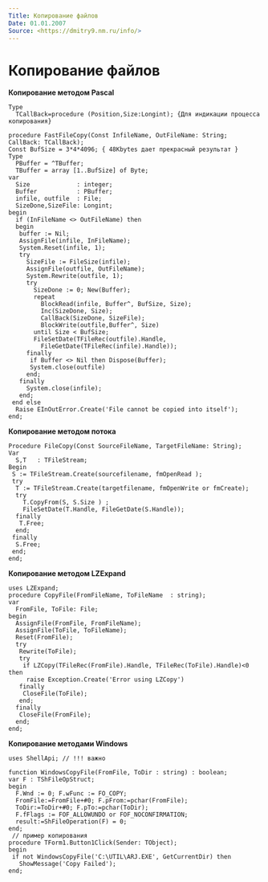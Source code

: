 ```yaml
---
Title: Копирование файлов
Date: 01.01.2007
Source: <https://dmitry9.nm.ru/info/>
---
```



Копирование файлов
==================

**Копирование методом Pascal**

    Type
      TCallBack=procedure (Position,Size:Longint); {Для индикации процесса копирования}
     
    procedure FastFileCopy(Const InfileName, OutFileName: String; CallBack: TCallBack);
    Const BufSize = 3*4*4096; { 48Kbytes дает прекрасный результат }
    Type
      PBuffer = ^TBuffer;
      TBuffer = array [1..BufSize] of Byte;
    var
      Size             : integer;
      Buffer           : PBuffer;
      infile, outfile  : File;
      SizeDone,SizeFile: Longint;
    begin
      if (InFileName <> OutFileName) then
      begin
       buffer := Nil;
       AssignFile(infile, InFileName);
       System.Reset(infile, 1);
       try
         SizeFile := FileSize(infile);
         AssignFile(outfile, OutFileName);
         System.Rewrite(outfile, 1);
         try
           SizeDone := 0; New(Buffer);
           repeat
             BlockRead(infile, Buffer^, BufSize, Size);
             Inc(SizeDone, Size);
             CallBack(SizeDone, SizeFile);
             BlockWrite(outfile,Buffer^, Size)
           until Size < BufSize;
           FileSetDate(TFileRec(outfile).Handle,
             FileGetDate(TFileRec(infile).Handle));
         finally
          if Buffer <> Nil then Dispose(Buffer);
          System.close(outfile)
         end;
       finally
         System.close(infile);
       end;
     end else
      Raise EInOutError.Create('File cannot be copied into itself');
    end;

**Копирование методом потока**

    Procedure FileCopy(Const SourceFileName, TargetFileName: String);
    Var
      S,T   : TFileStream;
    Begin
     S := TFileStream.Create(sourcefilename, fmOpenRead );
     try
      T := TFileStream.Create(targetfilename, fmOpenWrite or fmCreate);
      try
        T.CopyFrom(S, S.Size ) ;
        FileSetDate(T.Handle, FileGetDate(S.Handle));
      finally
       T.Free;
      end;
     finally
      S.Free;
     end;
    end;

**Копирование методом LZExpand**

    uses LZExpand;
    procedure CopyFile(FromFileName, ToFileName  : string);
    var
      FromFile, ToFile: File;
    begin
      AssignFile(FromFile, FromFileName);
      AssignFile(ToFile, ToFileName);
      Reset(FromFile);
      try
       Rewrite(ToFile);
       try
        if LZCopy(TFileRec(FromFile).Handle, TFileRec(ToFile).Handle)<0 then
         raise Exception.Create('Error using LZCopy')
       finally
        CloseFile(ToFile);
       end;
      finally
       CloseFile(FromFile);
      end;
    end;

**Копирование методами Windows**

    uses ShellApi; // !!! важно
     
    function WindowsCopyFile(FromFile, ToDir : string) : boolean;
    var F : TShFileOpStruct;
    begin
      F.Wnd := 0; F.wFunc := FO_COPY;
      FromFile:=FromFile+#0; F.pFrom:=pchar(FromFile);
      ToDir:=ToDir+#0; F.pTo:=pchar(ToDir);
      F.fFlags := FOF_ALLOWUNDO or FOF_NOCONFIRMATION;
      result:=ShFileOperation(F) = 0;
    end;
     // пример копирования
    procedure TForm1.Button1Click(Sender: TObject);
    begin
     if not WindowsCopyFile('C:\UTIL\ARJ.EXE', GetCurrentDir) then
       ShowMessage('Copy Failed');
    end;

